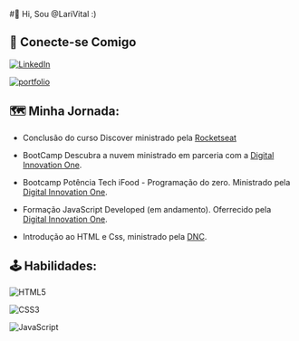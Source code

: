#👋 Hi, Sou @LariVital :)
## 🔗 Conecte-se Comigo 
[![LinkedIn](https://img.shields.io/badge/LinkedIn-000?style=for-the-badge&logo=linkedin&logoColor=0E76A8)](https://www.linkedin.com/in/larissavital/)

[![portfolio](https://img.shields.io/badge/github-000?style=for-the-badge&logo=ko-fi&logoColor=green)](https://github.com/LariVital)

## 🗺 Minha Jornada: 
- Conclusão do curso Discover ministrado pela [Rocketseat](https://www.rocketseat.com.br/)

- BootCamp Descubra a nuvem ministrado em parceria com a [Digital Innovation One](https://www.dio.me/).

- Bootcamp Potência Tech iFood - Programação do zero. Ministrado pela [Digital Innovation One](https://www.dio.me/).

- Formação JavaScript Developed (em andamento). Oferrecido pela [Digital Innovation One](https://www.dio.me/).

- Introdução ao HTML e Css, ministrado pela [DNC](https://www.escoladnc.com.br/).


## 🕹 Habilidades:
![HTML5](https://img.shields.io/badge/HTML5-000?style=for-the-badge&logo=html5)

![CSS3](https://img.shields.io/badge/CSS3-000?style=for-the-badge&logo=css3&logoColor=264CE4)

![JavaScript](https://img.shields.io/badge/JavaScript-000?style=for-the-badge&logo=javascript)


<!---
LariVital/LariVital is a ✨ special ✨ repository because its `README.md` (this file) appears on your GitHub profile.
You can click the Preview link to take a look at your changes.
--->
